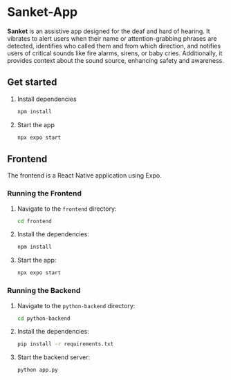 # Sanket-App

**Sanket** is an assistive app designed for the deaf and hard of hearing. It vibrates to alert users when their name or attention-grabbing phrases are detected, identifies who called them and from which direction, and notifies users of critical sounds like fire alarms, sirens, or baby cries. Additionally, it provides context about the sound source, enhancing safety and awareness.

## Get started

1. Install dependencies

   ```bash
   npm install
   ```

2. Start the app

   ```bash
   npx expo start
   ```

## Frontend

The frontend is a React Native application using Expo.

### Running the Frontend

1. Navigate to the `frontend` directory:

   ```bash
   cd frontend
   ```

2. Install the dependencies:

   ```bash
   npm install
   ```

3. Start the app:

   ```bash
   npx expo start
   ```

### Running the Backend

1. Navigate to the `python-backend` directory:

   ```bash
   cd python-backend
   ```

2. Install the dependencies:

   ```bash
   pip install -r requirements.txt
   ```

3. Start the backend server:

   ```bash
   python app.py
   ```

